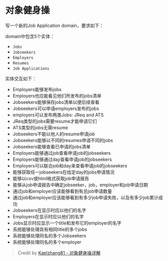 # 对象健身操

写一个新的Job Application domain，要求如下：

domain中包含5个实体：

- `Jobs`
- `Jobseekers`
- `Employers`
- `Resumes`
- `Job Applications`

实体交互如下：

- Employers能够发布jobs
- Employers也应能看见他们所发布的jobs清单
- Jobseekers能够保存jobs清单以便后续查看
- Jobseekers可以申请employers发布的jobs
- employers可以发布两类Jobs: JReq and ATS
- JReq类型的jobs需要resume才能申请它们
- ATS类型的jobs无需resume
- Jobseekers不能以他人的resume申请job
- Jobseekers能够以不同的resumes申请不同的jobs
- Jobseekers能够查看已申请的jobs清单
- Employers能够通过job查看申请job的jobseekers
- Employers能够通过day查看申请job的jobseekers
- Employers可以联合job和day来查看申请job的jobseekers
- 能够获取任一jobseekers在给定day的jobs申请情况
- 能够以csv或html格式获取job申请报告
- 能够从job申请报告中确定jobseeker，job，employer和job申请日期
- 通过job和employer应该能够看到有总job申请数量
- 通过job和employer应该能够看到有多少job申请失败，以及有多少job累计成功
- Jobseekers在显示时应以他们的名字
- Employers在显示时应以他们的名字
- Jobs显示时应显示一个title和发布它的employer的名字
- 系统能够处理具有相同title的多个jobs
- 系统能够处理同名的多个Jobseekers
- 系统能够处理同名的多个employer

> Credit by [Kaelzhang81 - 对象健身操详解](http://kaelzhang81.github.io/2018/06/10/对象健身操详解/)

